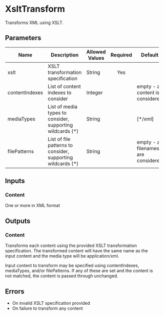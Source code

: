 # XsltTransform
Transforms XML using XSLT.

## Parameters
| Name            | Description                                                 | Allowed Values  | Required | Default                                   |
|-----------------|-------------------------------------------------------------|-----------------|:--------:|-------------------------------------------|
| xslt            | XSLT transformation specification                           | String          |   Yes    |                                           |
| contentIndexes  | List of content indexes to consider                         | Integer         |          | empty&nbsp;- all content is considered    |
| mediaTypes      | List of media types to consider, supporting wildcards (*)   | String          |          | [*/xml]                                   |
| filePatterns    | List of file patterns to consider, supporting wildcards (*) | String          |          | empty&nbsp;- all filenames are considered |

## Inputs
### Content
One or more in XML format

## Outputs
### Content
Transforms each content using the provided XSLT transformation specification. The transformed content will have the same
name as the input content and the media type will be application/xml.

Input content to transform may be specified using contentIndexes, mediaTypes, and/or filePatterns. If any of these are
set and the content is not matched, the content is passed through unchanged.

## Errors
- On invalid XSLT specification provided
- On failure to transform any content
